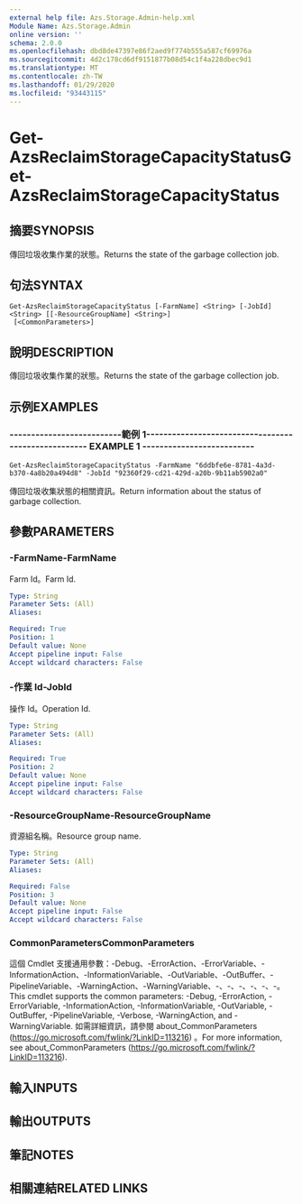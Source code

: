 ```yaml
---
external help file: Azs.Storage.Admin-help.xml
Module Name: Azs.Storage.Admin
online version: ''
schema: 2.0.0
ms.openlocfilehash: dbd8de47397e86f2aed9f774b555a587cf69976a
ms.sourcegitcommit: 4d2c178cd6df9151877b08d54c1f4a228dbec9d1
ms.translationtype: MT
ms.contentlocale: zh-TW
ms.lasthandoff: 01/29/2020
ms.locfileid: "93443115"
---
```

# <span data-ttu-id="57ec2-101">Get-AzsReclaimStorageCapacityStatus</span><span class="sxs-lookup"><span data-stu-id="57ec2-101">Get-AzsReclaimStorageCapacityStatus</span></span>

## <span data-ttu-id="57ec2-102">摘要</span><span class="sxs-lookup"><span data-stu-id="57ec2-102">SYNOPSIS</span></span>
<span data-ttu-id="57ec2-103">傳回垃圾收集作業的狀態。</span><span class="sxs-lookup"><span data-stu-id="57ec2-103">Returns the state of the garbage collection job.</span></span>

## <span data-ttu-id="57ec2-104">句法</span><span class="sxs-lookup"><span data-stu-id="57ec2-104">SYNTAX</span></span>

```
Get-AzsReclaimStorageCapacityStatus [-FarmName] <String> [-JobId] <String> [[-ResourceGroupName] <String>]
 [<CommonParameters>]
```

## <span data-ttu-id="57ec2-105">說明</span><span class="sxs-lookup"><span data-stu-id="57ec2-105">DESCRIPTION</span></span>
<span data-ttu-id="57ec2-106">傳回垃圾收集作業的狀態。</span><span class="sxs-lookup"><span data-stu-id="57ec2-106">Returns the state of the garbage collection job.</span></span>

## <span data-ttu-id="57ec2-107">示例</span><span class="sxs-lookup"><span data-stu-id="57ec2-107">EXAMPLES</span></span>

### <span data-ttu-id="57ec2-108">--------------------------範例 1--------------------------</span><span class="sxs-lookup"><span data-stu-id="57ec2-108">-------------------------- EXAMPLE 1 --------------------------</span></span>
```
Get-AzsReclaimStorageCapacityStatus -FarmName "6ddbfe6e-8781-4a3d-b370-4a8b20a494d8" -JobId "92360f29-cd21-429d-a20b-9b11ab5902a0"
```

<span data-ttu-id="57ec2-109">傳回垃圾收集狀態的相關資訊。</span><span class="sxs-lookup"><span data-stu-id="57ec2-109">Return information about the status of garbage collection.</span></span>

## <span data-ttu-id="57ec2-110">參數</span><span class="sxs-lookup"><span data-stu-id="57ec2-110">PARAMETERS</span></span>

### <span data-ttu-id="57ec2-111">-FarmName</span><span class="sxs-lookup"><span data-stu-id="57ec2-111">-FarmName</span></span>
<span data-ttu-id="57ec2-112">Farm Id。</span><span class="sxs-lookup"><span data-stu-id="57ec2-112">Farm Id.</span></span>

```yaml
Type: String
Parameter Sets: (All)
Aliases: 

Required: True
Position: 1
Default value: None
Accept pipeline input: False
Accept wildcard characters: False
```

### <span data-ttu-id="57ec2-113">-作業 Id</span><span class="sxs-lookup"><span data-stu-id="57ec2-113">-JobId</span></span>
<span data-ttu-id="57ec2-114">操作 Id。</span><span class="sxs-lookup"><span data-stu-id="57ec2-114">Operation Id.</span></span>

```yaml
Type: String
Parameter Sets: (All)
Aliases: 

Required: True
Position: 2
Default value: None
Accept pipeline input: False
Accept wildcard characters: False
```

### <span data-ttu-id="57ec2-115">-ResourceGroupName</span><span class="sxs-lookup"><span data-stu-id="57ec2-115">-ResourceGroupName</span></span>
<span data-ttu-id="57ec2-116">資源組名稱。</span><span class="sxs-lookup"><span data-stu-id="57ec2-116">Resource group name.</span></span>

```yaml
Type: String
Parameter Sets: (All)
Aliases: 

Required: False
Position: 3
Default value: None
Accept pipeline input: False
Accept wildcard characters: False
```

### <span data-ttu-id="57ec2-117">CommonParameters</span><span class="sxs-lookup"><span data-stu-id="57ec2-117">CommonParameters</span></span>
<span data-ttu-id="57ec2-118">這個 Cmdlet 支援通用參數：-Debug、-ErrorAction、-ErrorVariable、-InformationAction、-InformationVariable、-OutVariable、-OutBuffer、-PipelineVariable、-WarningAction、-WarningVariable、-、-、-、-、-、-。</span><span class="sxs-lookup"><span data-stu-id="57ec2-118">This cmdlet supports the common parameters: -Debug, -ErrorAction, -ErrorVariable, -InformationAction, -InformationVariable, -OutVariable, -OutBuffer, -PipelineVariable, -Verbose, -WarningAction, and -WarningVariable.</span></span> <span data-ttu-id="57ec2-119">如需詳細資訊，請參閱 about_CommonParameters (https://go.microsoft.com/fwlink/?LinkID=113216) 。</span><span class="sxs-lookup"><span data-stu-id="57ec2-119">For more information, see about_CommonParameters (https://go.microsoft.com/fwlink/?LinkID=113216).</span></span>

## <span data-ttu-id="57ec2-120">輸入</span><span class="sxs-lookup"><span data-stu-id="57ec2-120">INPUTS</span></span>

## <span data-ttu-id="57ec2-121">輸出</span><span class="sxs-lookup"><span data-stu-id="57ec2-121">OUTPUTS</span></span>

## <span data-ttu-id="57ec2-122">筆記</span><span class="sxs-lookup"><span data-stu-id="57ec2-122">NOTES</span></span>

## <span data-ttu-id="57ec2-123">相關連結</span><span class="sxs-lookup"><span data-stu-id="57ec2-123">RELATED LINKS</span></span>

